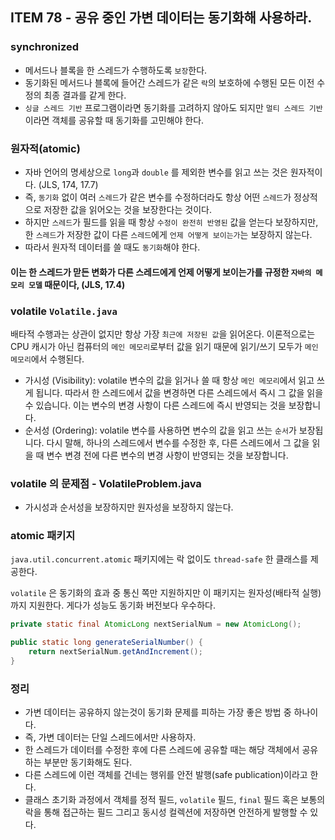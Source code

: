 ## ITEM 78 - 공유 중인 가변 데이터는 동기화해 사용하라.

### synchronized
- 메서드나 블록을 한 스레드가 수행하도록 `보장`한다.
- 동기화된 메서드나 블록에 들어간 스레드가 같은 `락`의 보호하에 수행된 모든 이전 수정의 최종 결과를 같게 한다. 
- `싱글 스레드 기반` 프로그램이라면 동기화를 고려하지 않아도 되지만 `멀티 스레드 기반`이라면 객체를 공유할 때 동기화를 고민해야 한다.

### 원자적(atomic)
- 자바 언어의 명세상으로 `long`과 `double` 를 제외한 변수를 읽고 쓰는 것은 원자적이다. (JLS, 174, 17.7) 
- 즉, `동기화` 없이 여러 `스레드`가 같은 변수를 수정하더라도 항상 어떤 `스레드`가 정상적으로 저장한 값을 읽어오는 것을 보장한다는 것이다.
- 하지만 `스레드`가 필드를 읽을 때 항상 `수정이 완전히 반영된` 값을 얻는다 보장하지만, 한 `스레드`가 저장한 값이 다른 `스레드`에게 `언제 어떻게 보이는가`는 보장하지 않는다. 
- 따라서 원자적 데이터를 쓸 때도 `동기화`해야 한다.

#### 이는 한 스레드가 맏든 변화가 다른 스레드에게 언제 어떻게 보이는가를 규정한 `자바의 메모리 모델` 때문이다, (JLS, 17.4)

### volatile `Volatile.java`
배타적 수행과는 상관이 없지만 항상 가장 `최근에 저장된 값`을 읽어온다. 
이론적으로는 CPU 캐시가 아닌 컴퓨터의 `메인 메모리`로부터 값을 읽기 때문에 읽기/쓰기 모두가 `메인 메모리`에서 수행된다.

- 가시성 (Visibility): volatile 변수의 값을 읽거나 쓸 때 항상 `메인 메모리`에서 읽고 쓰게 됩니다. 따라서 한 스레드에서 값을 변경하면 다른 스레드에서 즉시 그 값을 읽을 수 있습니다. 이는 변수의 변경 사항이 다른 스레드에 즉시 반영되는 것을 보장합니다.
- 순서성 (Ordering): volatile 변수를 사용하면 변수의 값을 읽고 쓰는 `순서`가 보장됩니다. 다시 말해, 하나의 스레드에서 변수를 수정한 후, 다른 스레드에서 그 값을 읽을 때 변수 변경 전에 다른 변수의 변경 사항이 반영되는 것을 보장합니다.

### volatile 의 문제점 - VolatileProblem.java
- 가시성과 순서성을 보장하지만 원자성을 보장하지 않는다.

### atomic 패키지
`java.util.concurrent.atomic` 패키지에는 락 없이도 `thread-safe` 한 클래스를 제공한다.

`volatile` 은 동기화의 효과 중 통신 쪽만 지원하지만 이 패키지는 원자성(배타적 실행)까지 지원한다. 게다가 성능도 동기화 버전보다 우수하다.

```java
private static final AtomicLong nextSerialNum = new AtomicLong();

public static long generateSerialNumber() {
    return nextSerialNum.getAndIncrement();
}
```

### 정리
- 가변 데이터는 공유하지 않는것이 동기화 문제를 피하는 가장 좋은 방법 중 하나이다. 
- 즉, 가변 데이터는 단일 스레드에서만 사용하자. 
- 한 스레드가 데이터를 수정한 후에 다른 스레드에 공유할 때는 해당 객체에서 공유하는 부분만 동기화해도 된다. 
- 다른 스레드에 이런 객체를 건네는 행위를 안전 발행(safe publication)이라고 한다. 
- 클래스 초기화 과정에서 객체를 정적 필드, `volatile` 필드, `final` 필드 혹은 보통의 락을 통해 접근하는 필드 그리고 동시성 컬렉션에 저장하면 안전하게 발행할 수 있다. 
